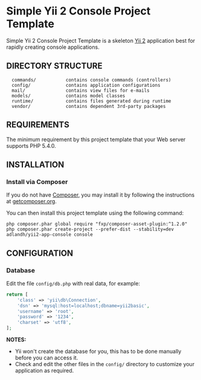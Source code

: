 Simple Yii 2 Console Project Template
============================

Simple Yii 2 Console Project Template is a skeleton [Yii 2](http://www.yiiframework.com/) application best for
rapidly creating console applications.

DIRECTORY STRUCTURE
-------------------

      commands/           contains console commands (controllers)
      config/             contains application configurations
      mail/               contains view files for e-mails
      models/             contains model classes  
      runtime/            contains files generated during runtime
      vendor/             contains dependent 3rd-party packages

REQUIREMENTS
------------

The minimum requirement by this project template that your Web server supports PHP 5.4.0.


INSTALLATION
------------

### Install via Composer

If you do not have [Composer](http://getcomposer.org/), you may install it by following the instructions
at [getcomposer.org](http://getcomposer.org/doc/00-intro.md#installation-nix).

You can then install this project template using the following command:

~~~
php composer.phar global require "fxp/composer-asset-plugin:^1.2.0"
php composer.phar create-project --prefer-dist --stability=dev adlandh/yii2-app-console console
~~~

CONFIGURATION
-------------

### Database

Edit the file `config/db.php` with real data, for example:

```php
return [
    'class' => 'yii\db\Connection',
    'dsn' => 'mysql:host=localhost;dbname=yii2basic',
    'username' => 'root',
    'password' => '1234',
    'charset' => 'utf8',
];
```

**NOTES:**
- Yii won't create the database for you, this has to be done manually before you can access it.
- Check and edit the other files in the `config/` directory to customize your application as required.

